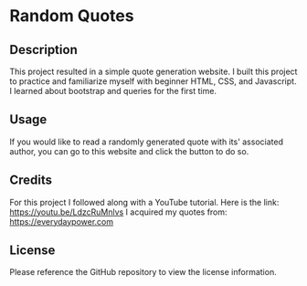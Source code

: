 # Random Quotes

## Description

This project resulted in a simple quote generation website. I built this project to practice and familiarize myself with beginner HTML, CSS, and Javascript. I learned about bootstrap and queries for the first time. 

## Usage

If you would like to read a randomly generated quote with its' associated author, you can go to this website and click the button to do so.

## Credits

For this project I followed along with a YouTube tutorial. Here is the link:
https://youtu.be/LdzcRuMnlvs
I acquired my quotes from:
https://everydaypower.com

## License

Please reference the GitHub repository to view the license information.
